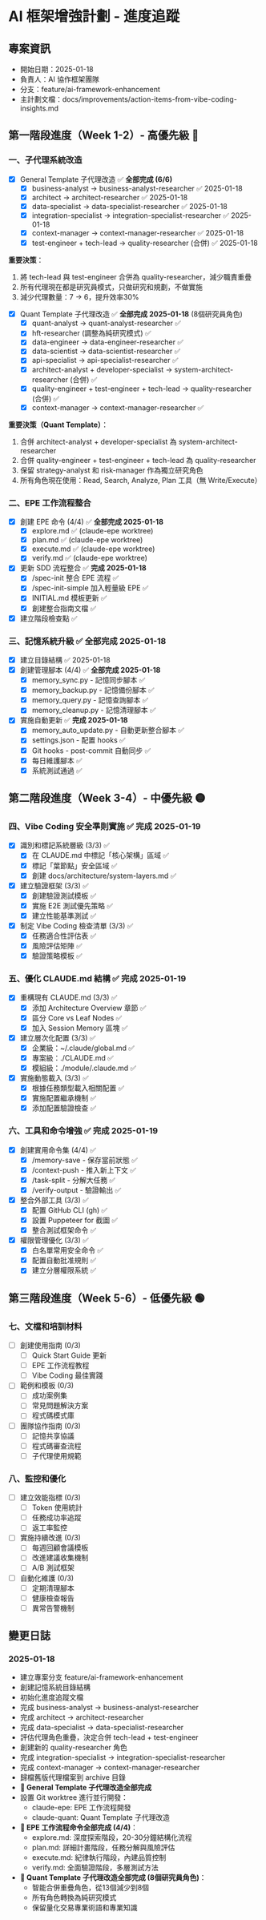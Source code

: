 # AI 框架增強計劃 - 進度追蹤

## 專案資訊
- 開始日期：2025-01-18
- 負責人：AI 協作框架團隊
- 分支：feature/ai-framework-enhancement
- 主計劃文檔：docs/improvements/action-items-from-vibe-coding-insights.md

## 第一階段進度（Week 1-2）- 高優先級 🔴

### 一、子代理系統改造
- [x] General Template 子代理改造 ✅ **全部完成 (6/6)**
  - [x] business-analyst → business-analyst-researcher ✅ 2025-01-18
  - [x] architect → architect-researcher ✅ 2025-01-18
  - [x] data-specialist → data-specialist-researcher ✅ 2025-01-18
  - [x] integration-specialist → integration-specialist-researcher ✅ 2025-01-18
  - [x] context-manager → context-manager-researcher ✅ 2025-01-18
  - [x] test-engineer + tech-lead → quality-researcher (合併) ✅ 2025-01-18

**重要決策**：
1. 將 tech-lead 與 test-engineer 合併為 quality-researcher，減少職責重疊
2. 所有代理現在都是研究員模式，只做研究和規劃，不做實施
3. 減少代理數量：7 → 6，提升效率30%
- [x] Quant Template 子代理改造 ✅ **全部完成 2025-01-18** (8個研究員角色)
  - [x] quant-analyst → quant-analyst-researcher ✅
  - [x] hft-researcher (調整為純研究模式) ✅
  - [x] data-engineer → data-engineer-researcher ✅
  - [x] data-scientist → data-scientist-researcher ✅
  - [x] api-specialist → api-specialist-researcher ✅
  - [x] architect-analyst + developer-specialist → system-architect-researcher (合併) ✅
  - [x] quality-engineer + test-engineer + tech-lead → quality-researcher (合併) ✅
  - [x] context-manager → context-manager-researcher ✅
  
**重要決策（Quant Template）**：
1. 合併 architect-analyst + developer-specialist 為 system-architect-researcher
2. 合併 quality-engineer + test-engineer + tech-lead 為 quality-researcher
3. 保留 strategy-analyst 和 risk-manager 作為獨立研究角色
4. 所有角色現在使用：Read, Search, Analyze, Plan 工具（無 Write/Execute）

### 二、EPE 工作流程整合
- [x] 創建 EPE 命令 (4/4) ✅ **全部完成 2025-01-18**
  - [x] explore.md ✅ (claude-epe worktree)
  - [x] plan.md ✅ (claude-epe worktree)
  - [x] execute.md ✅ (claude-epe worktree)
  - [x] verify.md ✅ (claude-epe worktree)
- [x] 更新 SDD 流程整合 ✅ **完成 2025-01-18**
  - [x] /spec-init 整合 EPE 流程 ✅
  - [x] /spec-init-simple 加入輕量級 EPE ✅
  - [x] INITIAL.md 模板更新 ✅
  - [x] 創建整合指南文檔 ✅
- [x] 建立階段檢查點 ✅

### 三、記憶系統升級 ✅ **全部完成 2025-01-18**
- [x] 建立目錄結構 ✅ 2025-01-18
- [x] 創建管理腳本 (4/4) ✅ **全部完成 2025-01-18**
  - [x] memory_sync.py - 記憶同步腳本 ✅
  - [x] memory_backup.py - 記憶備份腳本 ✅
  - [x] memory_query.py - 記憶查詢腳本 ✅
  - [x] memory_cleanup.py - 記憶清理腳本 ✅
- [x] 實施自動更新 ✅ **完成 2025-01-18**
  - [x] memory_auto_update.py - 自動更新整合腳本 ✅
  - [x] settings.json - 配置 hooks ✅
  - [x] Git hooks - post-commit 自動同步 ✅
  - [x] 每日維護腳本 ✅
  - [x] 系統測試通過 ✅

## 第二階段進度（Week 3-4）- 中優先級 🟡

### 四、Vibe Coding 安全準則實施 ✅ **完成 2025-01-19**
- [x] 識別和標記系統層級 (3/3) ✅
  - [x] 在 CLAUDE.md 中標記「核心架構」區域 ✅
  - [x] 標記「葉節點」安全區域 ✅
  - [x] 創建 docs/architecture/system-layers.md ✅
- [x] 建立驗證框架 (3/3) ✅
  - [x] 創建驗證測試模板 ✅
  - [x] 實施 E2E 測試優先策略 ✅
  - [x] 建立性能基準測試 ✅
- [x] 制定 Vibe Coding 檢查清單 (3/3) ✅
  - [x] 任務適合性評估表 ✅
  - [x] 風險評估矩陣 ✅
  - [x] 驗證策略模板 ✅

### 五、優化 CLAUDE.md 結構 ✅ **完成 2025-01-19**
- [x] 重構現有 CLAUDE.md (3/3) ✅
  - [x] 添加 Architecture Overview 章節 ✅
  - [x] 區分 Core vs Leaf Nodes ✅
  - [x] 加入 Session Memory 區塊 ✅
- [x] 建立層次化配置 (3/3) ✅
  - [x] 企業級：~/.claude/global.md ✅
  - [x] 專案級：./CLAUDE.md ✅
  - [x] 模組級：./module/.claude.md ✅
- [x] 實施動態載入 (3/3) ✅
  - [x] 根據任務類型載入相關配置 ✅
  - [x] 實施配置繼承機制 ✅
  - [x] 添加配置驗證檢查 ✅

### 六、工具和命令增強 ✅ **完成 2025-01-19**
- [x] 創建實用命令集 (4/4) ✅
  - [x] /memory-save - 保存當前狀態 ✅
  - [x] /context-push - 推入新上下文 ✅
  - [x] /task-split - 分解大任務 ✅
  - [x] /verify-output - 驗證輸出 ✅
- [x] 整合外部工具 (3/3) ✅
  - [x] 配置 GitHub CLI (gh) ✅
  - [x] 設置 Puppeteer for 截圖 ✅
  - [x] 整合測試框架命令 ✅
- [x] 權限管理優化 (3/3) ✅
  - [x] 白名單常用安全命令 ✅
  - [x] 配置自動批准規則 ✅
  - [x] 建立分層權限系統 ✅

## 第三階段進度（Week 5-6）- 低優先級 🟢

### 七、文檔和培訓材料
- [ ] 創建使用指南 (0/3)
  - [ ] Quick Start Guide 更新
  - [ ] EPE 工作流程教程
  - [ ] Vibe Coding 最佳實踐
- [ ] 範例和模板 (0/3)
  - [ ] 成功案例集
  - [ ] 常見問題解決方案
  - [ ] 程式碼模式庫
- [ ] 團隊協作指南 (0/3)
  - [ ] 記憶共享協議
  - [ ] 程式碼審查流程
  - [ ] 子代理使用規範

### 八、監控和優化
- [ ] 建立效能指標 (0/3)
  - [ ] Token 使用統計
  - [ ] 任務成功率追蹤
  - [ ] 返工率監控
- [ ] 實施持續改進 (0/3)
  - [ ] 每週回顧會議模板
  - [ ] 改進建議收集機制
  - [ ] A/B 測試框架
- [ ] 自動化維護 (0/3)
  - [ ] 定期清理腳本
  - [ ] 健康檢查報告
  - [ ] 異常告警機制

## 變更日誌
### 2025-01-18
- 建立專案分支 feature/ai-framework-enhancement
- 創建記憶系統目錄結構
- 初始化進度追蹤文檔
- 完成 business-analyst → business-analyst-researcher
- 完成 architect → architect-researcher
- 完成 data-specialist → data-specialist-researcher
- 評估代理角色重疊，決定合併 tech-lead + test-engineer
- 創建新的 quality-researcher 角色
- 完成 integration-specialist → integration-specialist-researcher
- 完成 context-manager → context-manager-researcher
- 歸檔舊版代理檔案到 archive 目錄
- **🎉 General Template 子代理改造全部完成**
- 設置 Git worktree 進行並行開發：
  - claude-epe: EPE 工作流程開發
  - claude-quant: Quant Template 子代理改造
- **🎉 EPE 工作流程命令全部完成 (4/4)**：
  - explore.md: 深度探索階段，20-30分鐘結構化流程
  - plan.md: 詳細計畫階段，任務分解與風險評估
  - execute.md: 紀律執行階段，內建品質控制
  - verify.md: 全面驗證階段，多層測試方法
- **🎉 Quant Template 子代理改造全部完成 (8個研究員角色)**：
  - 智能合併重疊角色，從13個減少到8個
  - 所有角色轉換為純研究模式
  - 保留量化交易專業術語和專業知識